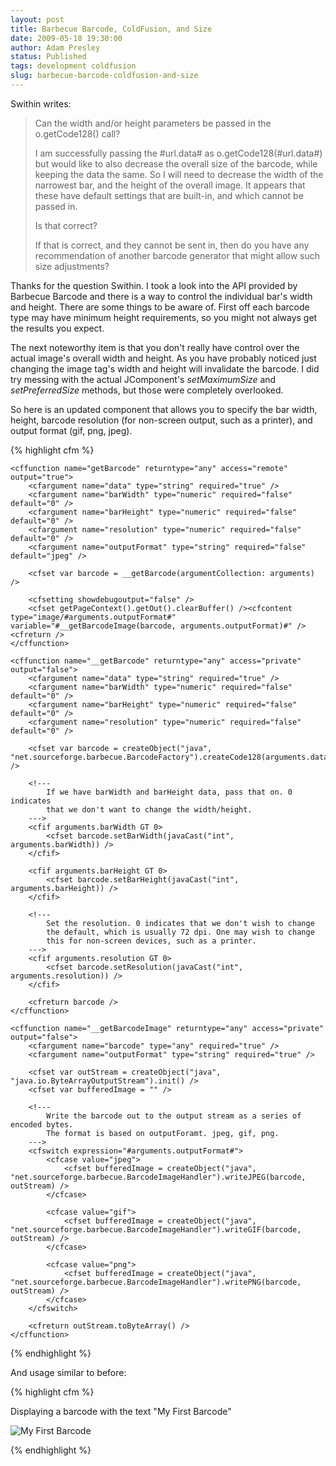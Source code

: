 ```yaml
---
layout: post
title: Barbecue Barcode, ColdFusion, and Size
date: 2009-05-18 19:30:00
author: Adam Presley
status: Published
tags: development coldfusion
slug: barbecue-barcode-coldfusion-and-size
---
```

Swithin writes:

> Can the width and/or height parameters be passed in the
> o.getCode128() call?
>
> I am successfully passing the \#url.data\# as
> o.getCode128(\#url.data\#)
> but would like to also decrease the overall size of the barcode, while
> keeping the data the same. So I will need to decrease the
> width of the narrowest bar, and the height of the
> overall image. It appears that these have default settings that are
> built-in, and which cannot be passed in.
>
> Is that correct?
>
> If that is correct, and they cannot be sent in, then do you have any
> recommendation of another barcode generator that might allow such size
> adjustments?

Thanks for the question Swithin. I took a look into the API provided by
Barbecue Barcode and there is a way to control the individual bar's
width and height. There are some things to be aware of. First off each
barcode type may have minimum height requirements, so you might not
always get the results you expect.

The next noteworthy item is that you don't really have control over the
actual image's overall width and height. As you have probably noticed
just changing the image tag's width and height will invalidate the
barcode. I did try messing with the actual JComponent's
*setMaximumSize* and *setPreferredSize* methods, but those were
completely overlooked.

So here is an updated component that allows you to specify the bar
width, height, barcode resolution (for non-screen output, such as a
printer), and output format (gif, png, jpeg).

{% highlight cfm %}
<cfcomponent name="Barcode" displayname="BBQ Barcode" output="false">

	<cffunction name="getBarcode" returntype="any" access="remote" output="true">
		<cfargument name="data" type="string" required="true" />
		<cfargument name="barWidth" type="numeric" required="false" default="0" />
		<cfargument name="barHeight" type="numeric" required="false" default="0" />
		<cfargument name="resolution" type="numeric" required="false" default="0" />
		<cfargument name="outputFormat" type="string" required="false" default="jpeg" />

		<cfset var barcode = __getBarcode(argumentCollection: arguments) />

		<cfsetting showdebugoutput="false" />
		<cfset getPageContext().getOut().clearBuffer() /><cfcontent type="image/#arguments.outputFormat#" variable="#__getBarcodeImage(barcode, arguments.outputFormat)#" /><cfreturn />
	</cffunction>

	<cffunction name="__getBarcode" returntype="any" access="private" output="false">
		<cfargument name="data" type="string" required="true" />
		<cfargument name="barWidth" type="numeric" required="false" default="0" />
		<cfargument name="barHeight" type="numeric" required="false" default="0" />
		<cfargument name="resolution" type="numeric" required="false" default="0" />

		<cfset var barcode = createObject("java", "net.sourceforge.barbecue.BarcodeFactory").createCode128(arguments.data) />

		<!---
			If we have barWidth and barHeight data, pass that on. 0 indicates
			that we don't want to change the width/height.
		--->
		<cfif arguments.barWidth GT 0>
			<cfset barcode.setBarWidth(javaCast("int", arguments.barWidth)) />
		</cfif>

		<cfif arguments.barHeight GT 0>
			<cfset barcode.setBarHeight(javaCast("int", arguments.barHeight)) />
		</cfif>

		<!---
			Set the resolution. 0 indicates that we don't wish to change
			the default, which is usually 72 dpi. One may wish to change
			this for non-screen devices, such as a printer.
		--->
		<cfif arguments.resolution GT 0>
			<cfset barcode.setResolution(javaCast("int", arguments.resolution)) />
		</cfif>

		<cfreturn barcode />
	</cffunction>

	<cffunction name="__getBarcodeImage" returntype="any" access="private" output="false">
		<cfargument name="barcode" type="any" required="true" />
		<cfargument name="outputFormat" type="string" required="true" />

		<cfset var outStream = createObject("java", "java.io.ByteArrayOutputStream").init() />
		<cfset var bufferedImage = "" />

		<!---
			Write the barcode out to the output stream as a series of encoded bytes.
			The format is based on outputForamt. jpeg, gif, png.
		--->
		<cfswitch expression="#arguments.outputFormat#">
			<cfcase value="jpeg">
				<cfset bufferedImage = createObject("java", "net.sourceforge.barbecue.BarcodeImageHandler").writeJPEG(barcode, outStream) />
			</cfcase>

			<cfcase value="gif">
				<cfset bufferedImage = createObject("java", "net.sourceforge.barbecue.BarcodeImageHandler").writeGIF(barcode, outStream) />
			</cfcase>

			<cfcase value="png">
				<cfset bufferedImage = createObject("java", "net.sourceforge.barbecue.BarcodeImageHandler").writePNG(barcode, outStream) />
			</cfcase>
		</cfswitch>

		<cfreturn outStream.toByteArray() />
	</cffunction>

</cfcomponent>
{% endhighlight %}

And usage similar to before:

{% highlight cfm %}
<cfoutput>

<p>
	Displaying a barcode with the text "My First Barcode"
</p>

<p>
	<img src="barcode.cfc?method=getBarcode&outputFormat=gif&data=My First Barcode&barWidth=1&barHeight=50&resolution=72" alt="My First Barcode" />
</p>

</cfoutput>
{% endhighlight %}
